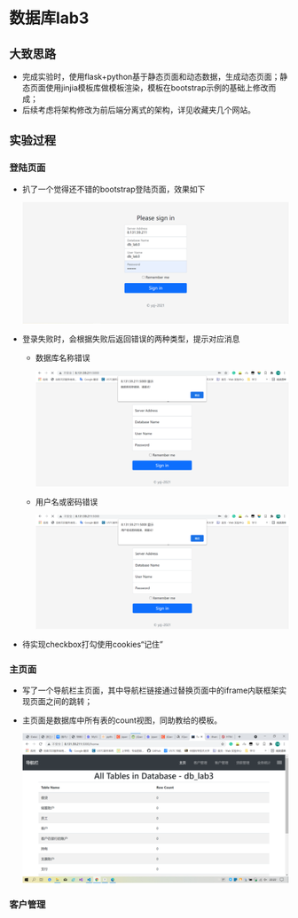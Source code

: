 # 数据库lab3

## 大致思路

- 完成实验时，使用flask+python基于静态页面和动态数据，生成动态页面；静态页面使用jinjia模板库做模板渲染，模板在bootstrap示例的基础上修改而成；
- 后续考虑将架构修改为前后端分离式的架构，详见收藏夹几个网站。

## 实验过程

### 登陆页面

- 扒了一个觉得还不错的bootstrap登陆页面，效果如下

  ![1](./figs/login.png)

- 登录失败时，会根据失败后返回错误的两种类型，提示对应消息

  - 数据库名称错误

    ![1](./figs/login_fail1.png)

  - 用户名或密码错误

    ![1](./figs/login_fail2.png)

- 待实现checkbox打勾使用cookies“记住”

### 主页面

- 写了一个导航栏主页面，其中导航栏链接通过替换页面中的iframe内联框架实现页面之间的跳转；

- 主页面是数据库中所有表的count视图，同助教给的模板。

  ![1](./figs/home1.png)

### 客户管理

